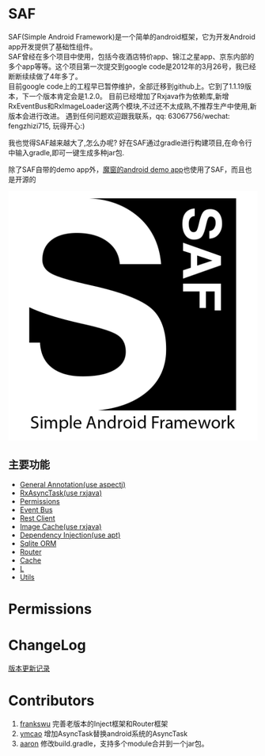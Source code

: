 SAF
===
SAF(Simple Android Framework)是一个简单的android框架，它为开发Android app开发提供了基础性组件。  
SAF曾经在多个项目中使用，包括今夜酒店特价app、锦江之星app、京东内部的多个app等等。这个项目第一次提交到google code是2012年的3月26号，我已经断断续续做了4年多了。  
目前google code上的工程早已暂停维护，全部迁移到github上。它到了1.1.19版本，下一个版本肯定会是1.2.0。
目前已经增加了Rxjava作为依赖库,新增RxEventBus和RxImageLoader这两个模块,不过还不太成熟,不推荐生产中使用,新版本会进行改进。
遇到任何问题欢迎跟我联系，qq: 63067756/wechat: fengzhizi715, 玩得开心:)

我也觉得SAF越来越大了,怎么办呢? 好在SAF通过gradle进行构建项目,在命令行中输入gradle,即可一键生成多种jar包.

除了SAF自带的demo app外，[魔窗的android demo app](https://github.com/magicwindow/mw-androidsdk-example)也使用了SAF，而且也是开源的

![](images/logo.png)

主要功能
-----------------------------------
* [General Annotation(use aspectj)](docs/general_annotation.md)
* [RxAsyncTask(use rxjava)](docs/rxasynctask.md)
* [Permissions](https://github.com/fengzhizi715/SAF#permissions)
* [Event Bus](docs/event_bus.md)
* [Rest Client](docs/rest_client.md)
* [Image Cache(use rxjava)](docs/image_cache.md)
* [Dependency Injection(use apt)](docs/dependency_injection.md)
* [Sqlite ORM](docs/sqlite_orm.md)
* [Router](docs/router.md)
* [Cache](docs/cache.md)
* [L](docs/l.md)
* [Utils](docs/utils.md)


Permissions
===

ChangeLog
===
[版本更新记录](CHANGELOG.md)

Contributors
===
1. [frankswu](https://github.com/frankswu) 完善老版本的Inject框架和Router框架
2. [ymcao](https://github.com/ymcao) 增加AsyncTask替换android系统的AsyncTask
3. [aaron](https://github.com/snailflying) 修改build.gradle，支持多个module合并到一个jar包。
